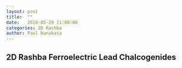 ```yaml
---
layout: post
title:  ""
date:   2018-05-29 11:00:00
categories: 2D Rashba 
author: Paul Hanakata
---
```

## 2D Rashba Ferroelectric Lead Chalcogenides
